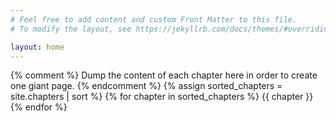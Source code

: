 ```yaml
---
# Feel free to add content and custom Front Matter to this file.
# To modify the layout, see https://jekyllrb.com/docs/themes/#overriding-theme-defaults

layout: home
---
```


{% comment %}
Dump the content of each chapter here in order to create one
giant page.
{% endcomment %}
{% assign sorted_chapters = site.chapters | sort %}
{% for chapter in sorted_chapters %}
  {{ chapter }}
{% endfor %}
